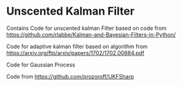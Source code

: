 # Unscented Kalman Filter

Contains
Code for unscented kalman Filter based on code from https://github.com/rlabbe/Kalman-and-Bayesian-Filters-in-Python/

Code for adaptive kalman filter based on algorithm from https://arxiv.org/ftp/arxiv/papers/1702/1702.00884.pdf

Code for Gaussian Process 

Code from https://github.com/prozoroff/UKFSharp
